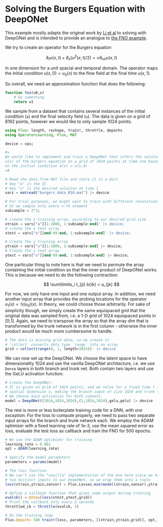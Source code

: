 # Solving the Burgers Equation with DeepONet

This example mostly adapts the original work by [Li et al](https://github.com/zongyi-li/fourier_neural_operator/blob/master/fourier_1d.py) to solving with DeepONet and is intended to provide an analogue to [the FNO example](burgers_FNO.md).

We try to create an operator for the Burgers equation

$$ \partial_t u(x,t) + \partial_x (u^2(x,t)/2) = \nu \partial_{xx} u(x,t) $$

in one dimension for a unit spacial and temporal domain. The operator maps the initial condition $u(x,0) = u_0(x)$ to the flow field at the final time $u(x,1)$.

So overall, we need an approximation function that does the following:

```julia
function foo(u0,x)
    # Do something
    return u1
```

We sample from a dataset that contains several instances of the initial condition (`a`) and the final velocity field (`u`).
The data is given on a grid of 8192 points, however we would like to only sample 1024 points.

```julia
using Flux: length, reshape, train!, throttle, @epochs
using OperatorLearning, Flux, MAT

device = cpu;

#=
We would like to implement and train a DeepONet that infers the solution
u(x) of the burgers equation on a grid of 1024 points at time one based
on the initial condition a(x) = u(x,0)
=#

# Read the data from MAT file and store it in a dict
# key "a" is the IC
# key "u" is the desired solution at time 1
vars = matread("burgers_data_R10.mat") |> device

# For trial purposes, we might want to train with different resolutions
# So we sample only every n-th element
subsample = 2^3;

# create the x training array, according to our desired grid size
xtrain = vars["a"][1:1000, 1:subsample:end]' |> device;
# create the x test array
xtest = vars["a"][end-99:end, 1:subsample:end]' |> device;

# Create the y training array
ytrain = vars["u"][1:1000, 1:subsample:end] |> device;
# Create the y test array
ytest = vars["u"][end-99:end, 1:subsample:end] |> device;
```

One particular thing to note here is that we need to permute the array containing the initial condition so that the inner product of DeepONet works. This is because we need to do the following contraction:

$$ \sum\limits_i t_{ji} b{ik} = u_{jk} $$

For now, we only have one input and one output array. In addition, we need another input array that provides the probing locations for the operator $u_1(x) = \mathcal{G}(u_0)(x)$. In theory, we could choose those arbitrarily. For sake of simplicity though, we simply create the same equispaced grid that the original data was sampled from, i.e. a 1-D grid of 1024 equispaced points in [0;1]. Again, we need to transpose the array so that the array dim that is transformed by the trunk network is in the first column - otherwise the inner product would be much more cumbersome to handle.

```julia
# The data is missing grid data, so we create it
# `collect` converts data type `range` into an array
grid = collect(range(0, 1, length=1024))' |> device
```

We can now set up the DeepONet. We choose the latent space to have dimensionality 1024 and use the vanilla DeepONet architecture, i.e. we use `Dense` layers in both branch and trunk net. Both contain two layers and use the GeLU activation function:

```julia
# Create the DeepONet:
# IC is given on grid of 1024 points, and we solve for a fixed time t in one
# spatial dimension x, making the branch input of size 1024 and trunk size 1
# We choose GeLU activation for both subnets
model = DeepONet((1024,1024,1024),(1,1024,1024),gelu,gelu) |> device
```

The rest is more or less boilerplate training code for a DNN, *with one exception*: For the loss to compute properly, we need to pass two separate input arrays for the branch and trunk network each. We employ the ADAM optimizer with a fixed learning rate of 1e-3, use the mean squared error as loss, evaluate the test loss as callback and train the FNO for 500 epochs.

```julia
# We use the ADAM optimizer for training
learning_rate = 0.001
opt = ADAM(learning_rate)

# Specify the model parameters
parameters = params(model)

# The loss function
# We can't use the "vanilla" implementation of the mse here since we have
# two distinct inputs to our DeepONet, so we wrap them into a tuple
loss(xtrain,ytrain,sensor) = Flux.Losses.mse(model(xtrain,sensor),ytrain)

# Define a callback function that gives some output during training
evalcb() = @show(loss(xtest,ytest,grid))
# Print the callback only every 5 seconds
throttled_cb = throttle(evalcb, 5)

# Do the training loop
Flux.@epochs 500 train!(loss, parameters, [(xtrain,ytrain,grid)], opt, cb = evalcb)
```
